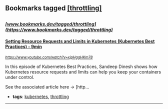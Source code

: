 ## Bookmarks tagged [[throttling]](https://www.bookmarks.dev/search?q=[throttling])

_<sup><sup>[www.bookmarks.dev/tagged/throttling](https://www.bookmarks.dev/tagged/throttling)</sup></sup>_
---
#### [Setting Resource Requests and Limits in Kubernetes (Kubernetes Best Practices) - 9min](https://www.youtube.com/watch?v=xjpHggHKm78)
_<sup>https://www.youtube.com/watch?v=xjpHggHKm78</sup>_

In this episode of Kubernetes Best Practices, Sandeep Dinesh shows how Kubernetes resource requests and limits can help you keep your containers under control.

See the associated article here → [http...
* **tags**: [kubernetes](../tagged/kubernetes.md), [throttling](../tagged/throttling.md)
---
